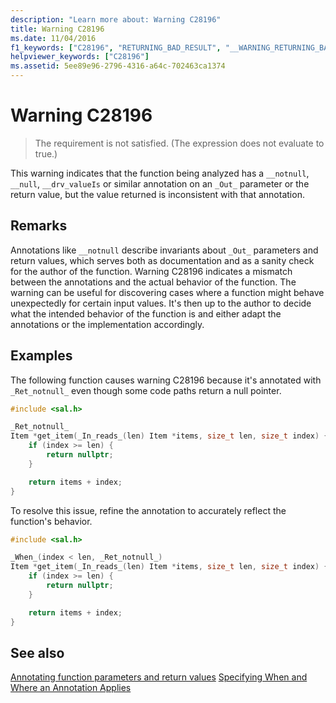 ```yaml
---
description: "Learn more about: Warning C28196"
title: Warning C28196
ms.date: 11/04/2016
f1_keywords: ["C28196", "RETURNING_BAD_RESULT", "__WARNING_RETURNING_BAD_RESULT"]
helpviewer_keywords: ["C28196"]
ms.assetid: 5ee89e96-2796-4316-a64c-702463ca1374
---
```

# Warning C28196

> The requirement is not satisfied. (The expression does not evaluate to true.)

This warning indicates that the function being analyzed has a `__notnull`, `__null`, `__drv_valueIs` or similar annotation on an `_Out_` parameter or the return value, but the value returned is inconsistent with that annotation.

## Remarks

Annotations like `__notnull` describe invariants about `_Out_` parameters and return values, which serves both as documentation and as a sanity check for the author of the function. Warning C28196 indicates a mismatch between the annotations and the actual behavior of the function. The warning can be useful for discovering cases where a function might behave unexpectedly for certain input values. It's then up to the author to decide what the intended behavior of the function is and either adapt the annotations or the implementation accordingly.

## Examples

The following function causes warning C28196 because it's annotated with `_Ret_notnull_` even though some code paths return a null pointer.

```cpp
#include <sal.h>

_Ret_notnull_
Item *get_item(_In_reads_(len) Item *items, size_t len, size_t index) {
    if (index >= len) {
        return nullptr;
    }

    return items + index;
}
```

To resolve this issue, refine the annotation to accurately reflect the function's behavior.

```cpp
#include <sal.h>

_When_(index < len, _Ret_notnull_)
Item *get_item(_In_reads_(len) Item *items, size_t len, size_t index) {
    if (index >= len) {
        return nullptr;
    }

    return items + index;
}
```

## See also

[Annotating function parameters and return values](./annotating-function-parameters-and-return-values.md)
[Specifying When and Where an Annotation Applies](./specifying-when-and-where-an-annotation-applies.md)
